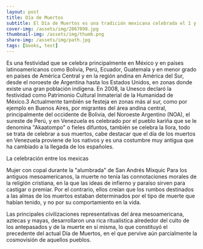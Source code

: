 ```yaml
---
layout: post
title: Día de Muertos
subtitle: El Día de Muertos es una tradición mexicana celebrada el 1 y 2 de noviembre en la que se honra a los muertos.
cover-img: /assets/img/2867098.jpg
thumbnail-img: /assets/img/thumb.png
share-img: /assets/img/path.jpg
tags: [books, test]
---
```

Es una festividad que se celebra principalmente en México y en países latinoamericanos como Bolivia, Perú, Ecuador, Guatemala y en menor grado en países de América Central y en la región andina en América del Sur, desde el noroeste de Argentina hasta los Estados Unidos, en zonas donde existe una gran población indígena.
En 2008, la Unesco declaró la festividad como Patrimonio Cultural Inmaterial de la Humanidad de México.3​ Actualmente también se festeja en zonas más al sur, como por ejemplo en Buenos Aires, por migrantes del área andina central, principalmente del occidente de Bolivia, del Noroeste Argentino (NOA), el sureste de Perú, y en Venezuela es celebrado por el pueblo kariña que se le denomina "Akaatompo" o fieles difuntos, también se celebra la llora, todo se trata de celebrar a sus muertos, cabe destacar que el día de los muertos en Venezuela proviene de los nativos y es una costumbre muy antigua que ha cambiado a la llegada de los españoles.

La celebración entre los mexicas

Mujer con copal durante la "alumbrada" de San Andrés Míxquic
Para los antiguos mesoamericanos, la muerte no tenía las connotaciones morales de la religión cristiana, en la que las ideas de infierno y paraíso sirven para castigar o premiar. Por el contrario, ellos creían que los rumbos destinados a las almas de los muertos estaban determinados por el tipo de muerte que habían tenido, y no por su comportamiento en la vida.

Las principales civilizaciones representativas del área mesoamericana, aztecas y mayas, desarrollaron una rica ritualística alrededor del culto de los antepasados y de la muerte en sí misma, lo que constituyó el precedente del actual Día de Muertos, en el que pervive aún parcialmente la cosmovisión de aquellos pueblos.

